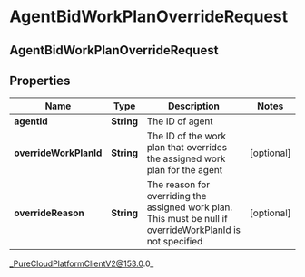 # AgentBidWorkPlanOverrideRequest

## AgentBidWorkPlanOverrideRequest

## Properties

|Name | Type | Description | Notes|
|------------ | ------------- | ------------- | -------------|
| **agentId** | **String** | The ID of agent | |
| **overrideWorkPlanId** | **String** | The ID of the work plan that overrides the assigned work plan for the agent | [optional] |
| **overrideReason** | **String** | The reason for overriding the assigned work plan. This must be null if overrideWorkPlanId is not specified | [optional] |



_PureCloudPlatformClientV2@153.0.0_
